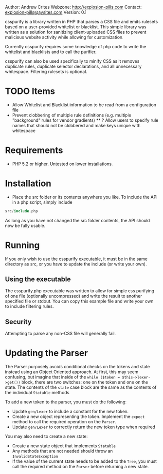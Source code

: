 Author: Andrew Crites
Webzone: http://explosion-pills.com
Contact: explosion-pills@aysites.com
Version: 0.1

csspurify is a library written in PHP that parses a CSS file and emits rulesets based on a user-provided
whitelist or blacklist.  This simple library was written as a solution for sanitizing client-uploaded CSS
files to prevent malicious website activity while allowing for customization.

Currently csspurify requires some knowledge of php code to write the whitelist and blacklists and to call the
purifier.

csspurify can also be used specifically to minify CSS as it removes duplicate rules, duplicate selector
declarations, and all unnecessary whitespace.  Filtering rulesets is optional.

# TODO Items
* Allow Whitelist and Blacklist information to be read from a configuration file
* Prevent clobbering of multiple rule definitions (e.g. multiple "background" rules for vendor gradients)
** ? Allow users to specify rule names that should not be clobbered and make keys unique with whitespace

# Requirements
* PHP 5.2 or higher.  Untested on lower installations.

# Installation
* Place the src folder or its contents anywhere you like.  To include the API in a php script, simply include

```php
src/include.php
```

As long as you have not changed the src folder contents, the API should now be fully usable.

# Running

If you only wish to use the csspurify executable, it must be in the same directory as src, or you have to update
the include (or write your own).

## Using the executable
The csspurify.php executable was written to allow for simple css purifying of one file (optionally uncompressed)
and write the result to another specified file or stdout.  You can copy this example file and write your own to
include filtering rules.

## Security
Attempting to parse any non-CSS file will generally fail.

# Updating the Parser

The Parser purposely avoids conditional checks on the tokens and state instead using an Object Oriented approach.
At first, this may seem confusing, but imagine that inside of the `while ($token = $this->lexer->get())` block, there
are two switches: one on the token and one on the state.  The contents of the `state` case block are the same as the
contents of the individual `Statable` methods.

To add a new token to the parser, you must do the following:
* Update `gen/Lexer` to include a constant for the new token.
* Create a new object representing the token.  Implement the `expect` method to call the required operation on the `Parser`.
* Update `gen/Lexer` to correctly return the new token type when required

You may also need to create a new state:
* Create a new state object that implements `Statable`
* Any methods that are not needed should throw an `InvalidStateException`
* If the value of the current state needs to be added to the `Tree`, you must call the required method on the `Parser` before returning a new state.
